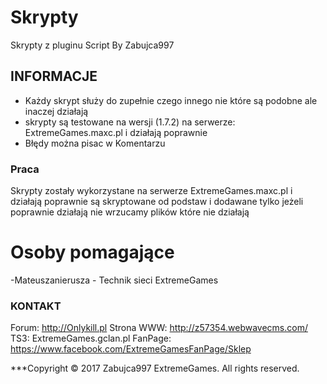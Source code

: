 # Skrypty
Skrypty z pluginu Script By Zabujca997

## INFORMACJE

- Każdy skrypt służy do zupełnie czego innego nie które są podobne ale inaczej działają
- skrypty są testowane na wersji (1.7.2) na serwerze: ExtremeGames.maxc.pl i działają poprawnie
- Błędy można pisac w Komentarzu

### Praca
Skrypty zostały wykorzystane na serwerze ExtremeGames.maxc.pl i działają poprawnie są skryptowane od podstaw i dodawane tylko jeżeli poprawnie działają nie wrzucamy plików które nie działają 

# Osoby pomagające
-Mateuszanierusza - Technik sieci ExtremeGames

### KONTAKT

Forum: http://Onlykill.pl
Strona WWW: http://z57354.webwavecms.com/
TS3: ExtremeGames.gclan.pl
FanPage: https://www.facebook.com/ExtremeGamesFanPage/Sklep 

***Copyright © 2017 Zabujca997 ExtremeGames. All rights reserved.
